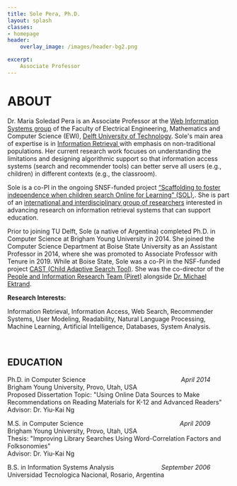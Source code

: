 ```yaml
---
title: Sole Pera, Ph.D.
layout: splash
classes:
- homepage
header:
    overlay_image: /images/header-bg2.png

excerpt:
    Associate Professor
---
```


 <div>
    <h1> ABOUT </h1>

Dr. Maria Soledad Pera is an Associate Professor at the <a href = "https://www.wis.ewi.tudelft.nl/"> Web Information Systems group</a>
 of the Faculty of Electrical Engineering, Mathematics and Computer Science (EWI), <a href = "https://www.tudelft.nl/en/">Delft University of Technology</a>. Sole's main area of expertise is in <a href = "https://www.wis.ewi.tudelft.nl/information-retrieval/"> Information Retrieval </a> with emphasis on non-traditional populations. Her current research work focuses on understanding the limitations and designing algorithmic support so that information access systems (search and recommender tools) can better serve all users (e.g., children) in different contexts (e.g., the classroom). 
<p>
Sole is a co-PI in the ongoing SNSF-funded project <a href = "https://search.usi.ch/en/projects/4222/sol-scaffolding-to-foster-independence-when-children-search-online-for-learning"> “Scaffolding to foster independence when children search Online for Learning” (SOL),</a>. She is part of an <a href = "https://www.fab4.science/"> international and interdisciplinary group of researchers</a> interested in advancing research on information retrieval systems that can support education.</p>
<p>
Prior to joining TU Delft, Sole (a native of Argentina) completed Ph.D. in Computer Science at Brigham Young University in 2014. She joined the Computer Science Department at Boise State University as an Assistant Professor in 2014, where she was promoted to Associate Professor with Tenure in 2019. While at Boise State, Sole was  a co-PI in the NSF-funded project <a href = "https://cast.boisestate.edu/"> CAST (Child Adaptive Search Tool)</a>. She was the co-director of the <a href = "http://piret.info/">People and Information Research Team (Piret)</a> alongside  <a href = "https://md.ekstrandom.net/">Dr. Michael Ektrand</a>. </p>

<p><p><b>Research Interests:</b> <p>Information Retrieval, Information Access, Web Search, Recommender Systems, User Modeling, Readability, Natural Language Processing, Machine Learning, Artificial Intelligence, Databases, System Analysis.</p></p></p>
 <br>
 
<h2>EDUCATION</h2>

<p style="text-align:left">
   <span style="float: left" >Ph.D. in Computer Science</span>
    <span style="float: right; padding-right: 45px"><i>April 2014</i></span>
   <br>Brigham Young University, Provo, Utah, USA
   <br>Proposed Dissertation Topic: "Using Online Data Sources to Make Recommendations
   on Reading Materials for K-12 and Advanced Readers"
   <br>Advisor: Dr. Yiu-Kai Ng
</p>
<p style="text-align:left">
    <span style="float: left" >M.S. in Computer Science</span>
    <span style="float: right; padding-right: 45px"><i>April 2009</i></span>
   &nbsp;
   <br>Brigham Young University, Provo, Utah, USA&nbsp;
   <br>Thesis: "Improving Library&nbsp;Searches Using Word-Correlation Factors
   and Folksonomies"
    <br>Advisor: Dr. Yiu-Kai Ng
   <br>
</p>
<p style="text-align:left">
  <span style="float: left" >B.S. in Information Systems Analysis</span>
  <span style="float: right; padding-right: 45px"><i>September 2006</i></span>
   &nbsp;
   <br>Universidad Tecnologica Nacional, Rosario, Argentina
</p>

</div>


